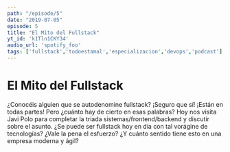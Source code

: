 ```yaml
---
path: "/episode/5"
date: "2019-07-05"
episode: 5
title: "El Mito del Fullstack"
yt_id: 'k1Tln1CKY34'
audio_url: 'spotify_foo'
tags: ['fullstack','todoestamal','especializacion','devops','podcast']
---
```

# El Mito del Fullstack

¿Conocéis alguien que se autodenomine fullstack? ¡Seguro que sí! ¡Están en todas partes! Pero ¿cuánto hay de cierto en esas palabras? Hoy nos visita Javi Polo para completar la triada sistemas/frontend/backend y discutir sobre el asunto. ¿Se puede ser fullstack hoy en día con tal vorágine de tecnologías? ¿Vale la pena el esfuerzo? ¿Y cuánto sentido tiene esto en una empresa moderna y ágil?
